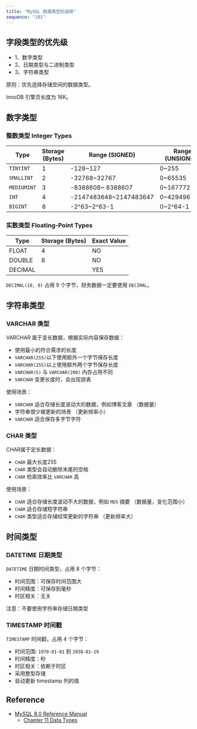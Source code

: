 ```yaml
---
title: "MySQL 数据类型的选择"
sequence: "101"
---
```


## 字段类型的优先级

- 1、数字类型
- 2、日期类型与二进制类型
- 3、字符串类型

原则：优先选择存储空间的数据类型。

InnoDB 引擎页长度为 16K。

## 数字类型

### 整数类型 Integer Types

| Type        | Storage (Bytes) | Range (SIGNED)         | Range (UNSIGNED) |
|-------------|-----------------|------------------------|------------------|
| `TINYINT`   | 1               | -128~127               | 0~255            |
| `SMALLINT`  | 2               | -32768~32767           | 0~65535          |
| `MEDIUMINT` | 3               | -8388608~ 8388607      | 0~16777215       |
| `INT`       | 4               | -2147483648~2147483647 | 0~4294967295     |
| `BIGINT`    | 8               | -2^63~2^63-1           | 0~2^64-1         |

### 实数类型 Floating-Point Types

| Type    | Storage (Bytes) | Exact Value |
|---------|-----------------|-------------|
| FLOAT   | 4               | NO          |
| DOUBLE  | 8               | NO          |
| DECIMAL |                 | YES         |

`DECIMAL(18, 9)` 占用 9 个字节，财务数据一定要使用 `DECIMAL`。

## 字符串类型

### VARCHAR 类型

VARCHAR 属于变长数据，根据实际内容保存数据：

- 使用最小的符合需求的长度
- `VARCHAR(255)`以下使用额外一个字节保存长度
- `VARCHAR(255)`以上使用额外两个字节保存长度
- `VARCHAR(5)` 与 `VARCHAR(200)` 内存占用不同
- `VARCHAR` 变更长度时，会出现锁表

使用场景：

- `VARCHAR` 适合存储长度波动大的数据，例如博客文章 （数据量）
- 字符串很少被更新的场景 （更新频率小）
- `VARCHAR` 适合保存多字节字符

### CHAR 类型

CHAR属于定长数据：

- `CHAR` 最大长度255
- `CHAR` 类型会自动删除末尾的空格
- `CHAR` 检索效率比 `VARCHAR` 高

使用场景：

- `CHAR` 适合存储长度波动不大的数据，例如 `MD5` 摘要 （数据量，变化范围小）
- `CHAR` 适合存储短字符串
- `CHAR` 类型适合存储经常更新的字符串 （更新频率大）

## 时间类型

### DATETIME 日期类型

`DATETIME` 日期时间类型，占用 8 个字节：

- 时间范围：可保存时间范围大
- 时间精度：可保存到毫秒
- 时区相关：无关

注意：不要使用字符串存储日期类型

### TIMESTAMP 时间戳

`TIMESTAMP` 时间戳，占用 4 个字节：

- 时间范围: `1970-01-01` 到 `2038-01-19`
- 时间精度：秒
- 时区相关：依赖于时区
- 采用整型存储
- 自动更新 timestamp 列的值

## Reference

- [MySQL 8.0 Reference Manual](https://dev.mysql.com/doc/refman/8.0/en/)
    - [Chapter 11 Data Types](https://dev.mysql.com/doc/refman/8.0/en/data-types.html)
